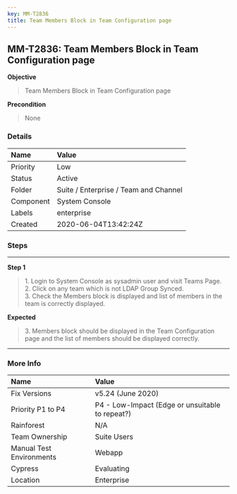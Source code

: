 ```yaml
---
key: MM-T2836
title: Team Members Block in Team Configuration page
---
```


## MM-T2836: Team Members Block in Team Configuration page

**Objective**

> <article>Team Members Block in Team Configuration page</article>

**Precondition**

> <article>None</article>

### Details

| Name      | Value                                 |
| :-------- | :------------------------------------ |
| Priority  | Low                                   |
| Status    | Active                                |
| Folder    | Suite / Enterprise / Team and Channel |
| Component | System Console                        |
| Labels    | enterprise                            |
| Created   | 2020-06-04T13:42:24Z                  |

### Steps

<hr/>

**Step 1**

> <article>1. Login to System Console as sysadmin user and visit Teams Page. <br />2. Click on any team which is not LDAP Group Synced.<br />3. Check the Members block is displayed and list of members in the team is correctly displayed.</article>

**Expected**

> <article>3. Members block should be displayed in the Team Configuration page and the list of members should be displayed correctly.</article>

<hr/>

### More Info

| Name                     | Value                                           |
| :----------------------- | :---------------------------------------------- |
| Fix Versions             | v5.24 (June 2020)                               |
| Priority P1 to P4        | P4 - Low-Impact (Edge or unsuitable to repeat?) |
| Rainforest               | N/A                                             |
| Team Ownership           | Suite Users                                     |
| Manual Test Environments | Webapp                                          |
| Cypress                  | Evaluating                                      |
| Location                 | Enterprise                                      |
